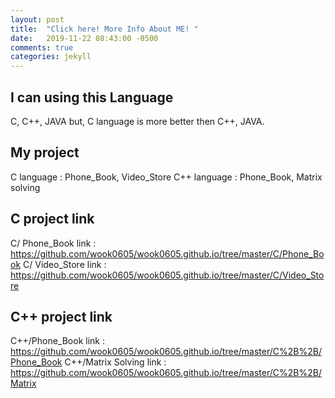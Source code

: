 ```yaml
---
layout: post
title:  "Click here! More Info About ME! "
date:   2019-11-22 08:43:00 -0500
comments: true
categories: jekyll
---
```


## I can using this Language
C, C++, JAVA but, C language is more better then C++, JAVA.

## My project
C language : Phone_Book, Video_Store
C++ language : Phone_Book, Matrix solving

## C project link
C/ Phone_Book link : https://github.com/wook0605/wook0605.github.io/tree/master/C/Phone_Book
C/ Video_Store link : https://github.com/wook0605/wook0605.github.io/tree/master/C/Video_Store

## C++ project link
C++/Phone_Book link : https://github.com/wook0605/wook0605.github.io/tree/master/C%2B%2B/Phone_Book
C++/Matrix Solving link : https://github.com/wook0605/wook0605.github.io/tree/master/C%2B%2B/Matrix
